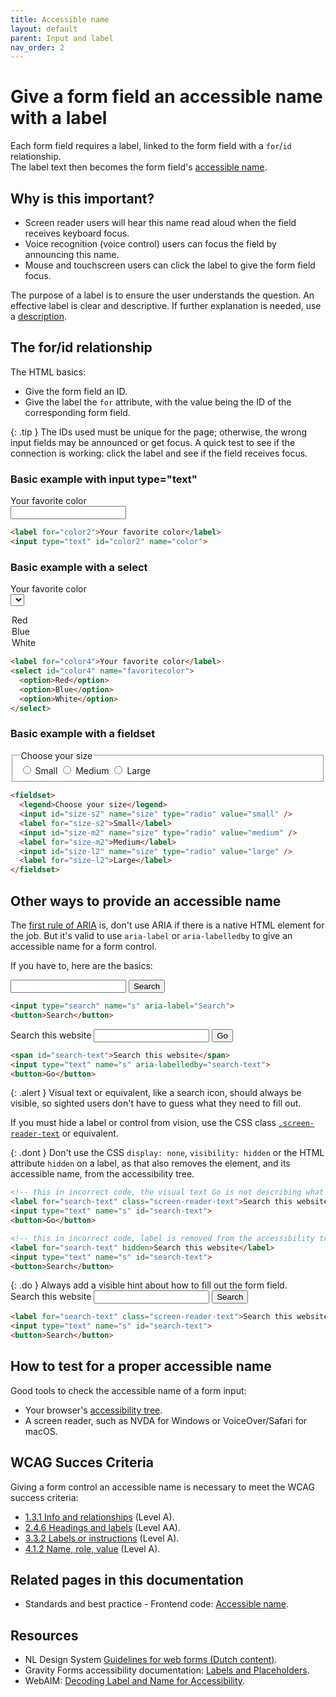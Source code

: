 ```yaml
---
title: Accessible name
layout: default
parent: Input and label
nav_order: 2
---
```


# Give a form field an accessible name with a label

Each form field requires a label, linked to the form field with a `for`/`id` relationship.  
The label text then becomes the form field's [accessible name]({{site.baseurl}}/docs/topics/code/accessible-name/).


## Why is this important?

- Screen reader users will hear this name read aloud when the field receives keyboard focus.
- Voice recognition (voice control) users can focus the field by announcing this name.
- Mouse and touchscreen users can click the label to give the form field focus.

The purpose of a label is to ensure the user understands the question. An effective label is clear and descriptive. If further explanation is needed, use a [description]({{site.baseurl}}/docs/topics/forms/descriptions/).

## The for/id relationship

The HTML basics:

- Give the form field an ID.
- Give the label the `for` attribute, with the value being the ID of the corresponding form field.

{: .tip }
The IDs used must be unique for the page; otherwise, the wrong input fields may be announced or get focus. A quick test to see if the connection is working: click the label and see if the field receives focus.

### Basic example with input type="text"

<label for="color1">Your favorite color</label>  
<input type="text" id="color1" name="color">

```html
<label for="color2">Your favorite color</label>
<input type="text" id="color2" name="color">
```

### Basic example with a select

<label for="color3">Your favorite color</label>  
<select id="color3" name="favoritecolor">
  <option>Red</option>
  <option>Blue</option>
  <option>White</option>
</select>

```html
<label for="color4">Your favorite color</label>
<select id="color4" name="favoritecolor">
  <option>Red</option>
  <option>Blue</option>
  <option>White</option>
</select>
```

### Basic example with a fieldset

<fieldset>
  <legend>Choose your size</legend>
  <input id="size-s" name="size" type="radio" value="small" />
  <label for="size-s">Small</label>
  <input id="size-m" name="size" type="radio" value="medium" />
  <label for="size-m">Medium</label>
  <input id="size-l" name="size" type="radio" value="large" />
  <label for="size-l">Large</label>
</fieldset>

```html
<fieldset>
  <legend>Choose your size</legend>
  <input id="size-s2" name="size" type="radio" value="small" />
  <label for="size-s2">Small</label>
  <input id="size-m2" name="size" type="radio" value="medium" />
  <label for="size-m2">Medium</label>
  <input id="size-l2" name="size" type="radio" value="large" />
  <label for="size-l2">Large</label>
</fieldset>
```

## Other ways to provide an accessible name

The [first rule of ARIA](https://www.w3.org/TR/using-aria/#rule1) is, don't use ARIA if there is a native HTML element for the job. But it's valid to use `aria-label` or `aria-labelledby` to give an accessible name for a form control.

If you have to, here are the basics:

<input type="search" name="s" aria-label="Search">  
<button>Search</button>

```html
<input type="search" name="s" aria-label="Search">
<button>Search</button>
```

<span id="search-text">Search this website</span>
<input type="text" name="s" aria-labelledby="search-text">
<button>Go</button>

```html
<span id="search-text">Search this website</span>
<input type="text" name="s" aria-labelledby="search-text">
<button>Go</button>
```

{: .alert }
Visual text or equivalent, like a search icon, should always be visible, so sighted users don't have to guess what they need to fill out.

If you must hide a label or control from vision, use the CSS class [`.screen-reader-text`](https://make.wordpress.org/accessibility/handbook/best-practices/markup/the-css-class-screen-reader-text/) or equivalent.

{: .dont }
Don't use the CSS `display: none`, `visibility: hidden` or the HTML attribute `hidden` on a label, as that also removes the element, and its accessible name, from the accessibility tree.

```html
<!-- this in incorrect code, the visual text Go is not describing what you need to fill out -->
<label for="search-text" class="screen-reader-text">Search this website</label>
<input type="text" name="s" id="search-text">
<button>Go</button>
```

```html
<!-- this in incorrect code, label is removed from the accessibility tree, the input field has no accessible name -->
<label for="search-text" hidden>Search this website</label>
<input type="text" name="s" id="search-text">
<button>Search</button>
```

{: .do }
Always add a visible hint about how to fill out the form field.  
<label for="search-text" class="screen-reader-text">Search this website</label>
<input type="text" name="s" id="search-text">
<button>Search</button>

```html
<label for="search-text" class="screen-reader-text">Search this website</label>
<input type="text" name="s" id="search-text">
<button>Search</button>
```

## How to test for a proper accessible name

Good tools to check the accessible name of a form input:

- Your browser's [accessibility tree]({{site.baseurl}}/docs/topics/code/accessible-name/).
- A screen reader, such as NVDA for Windows or VoiceOver/Safari for macOS.

## WCAG Succes Criteria

Giving a form control an accessible name is necessary to meet the WCAG success criteria:

- [1.3.1 Info and relationships](https://www.w3.org/WAI/WCAG22/quickref/#info-and-relationships) (Level A).
- [2.4.6 Headings and labels](https://www.w3.org/WAI/WCAG22/quickref/#headings-and-labels) (Level AA).
- [3.3.2 Labels or instructions](https://www.w3.org/WAI/WCAG22/quickref/#labels-or-instructions) (Level A).
- [4.1.2 Name, role, value](https://www.w3.org/WAI/WCAG22/quickref/#labels-or-instructions) (Level A).

## Related pages in this documentation

-  Standards and best practice - Frontend code: [Accessible name]({{site.baseurl}}/docs/topics/code/accessible-name/).

## Resources

- NL Design System [Guidelines for web forms (Dutch content)](https://nldesignsystem.nl/richtlijnen/formulieren/).
- Gravity Forms accessibility documentation: [Labels and Placeholders](https://docs.gravityforms.com/accessibility-for-developers/?partner_id=5477304&irgwc=1#h-labels-and-placeholders).
- WebAIM: [Decoding Label and Name for Accessibility](https://webaim.org/articles/label-name).
